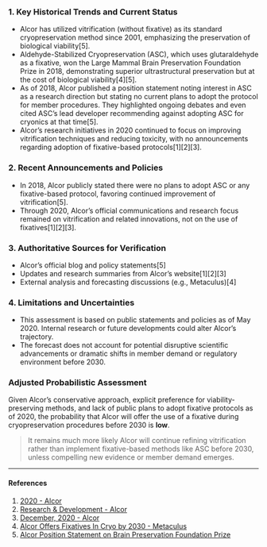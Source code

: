 ### 1. Key Historical Trends and Current Status

- Alcor has utilized vitrification (without fixative) as its standard cryopreservation method since 2001, emphasizing the preservation of biological viability[5].
- Aldehyde-Stabilized Cryopreservation (ASC), which uses glutaraldehyde as a fixative, won the Large Mammal Brain Preservation Foundation Prize in 2018, demonstrating superior ultrastructural preservation but at the cost of biological viability[4][5].
- As of 2018, Alcor published a position statement noting interest in ASC as a research direction but stating no current plans to adopt the protocol for member procedures. They highlighted ongoing debates and even cited ASC’s lead developer recommending against adopting ASC for cryonics at that time[5].
- Alcor’s research initiatives in 2020 continued to focus on improving vitrification techniques and reducing toxicity, with no announcements regarding adoption of fixative-based protocols[1][2][3].

### 2. Recent Announcements and Policies

- In 2018, Alcor publicly stated there were no plans to adopt ASC or any fixative-based protocol, favoring continued improvement of vitrification[5].
- Through 2020, Alcor’s official communications and research focus remained on vitrification and related innovations, not on the use of fixatives[1][2][3].

### 3. Authoritative Sources for Verification

- Alcor’s official blog and policy statements[5]
- Updates and research summaries from Alcor’s website[1][2][3]
- External analysis and forecasting discussions (e.g., Metaculus)[4]

### 4. Limitations and Uncertainties

- This assessment is based on public statements and policies as of May 2020. Internal research or future developments could alter Alcor’s trajectory.
- The forecast does not account for potential disruptive scientific advancements or dramatic shifts in member demand or regulatory environment before 2030.

### Adjusted Probabilistic Assessment

Given Alcor’s conservative approach, explicit preference for viability-preserving methods, and lack of public plans to adopt fixative protocols as of 2020, the probability that Alcor will offer the use of a fixative during cryopreservation procedures before 2030 is **low**.

> It remains much more likely Alcor will continue refining vitrification rather than implement fixative-based methods like ASC before 2030, unless compelling new evidence or member demand emerges.

---

#### References

1. [2020 - Alcor](https://www.alcor.org/2020/)
2. [Research & Development - Alcor](https://www.alcor.org/category/research-development/)
3. [December, 2020 - Alcor](https://www.alcor.org/2020/12/)
4. [Alcor Offers Fixatives In Cryo by 2030 - Metaculus](https://www.metaculus.com/questions/4051/will-alcor-offer-the-use-of-a-fixative-during-cryopreservation-procedures-before-2030/)
5. [Alcor Position Statement on Brain Preservation Foundation Prize](https://www.alcor.org/2018/03/http-www-alcor-org-blog-alcor-position-statement-on-large-brain-preservation-foundation-prize/)